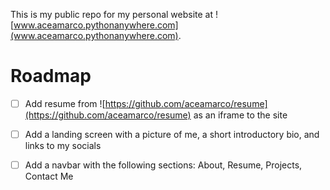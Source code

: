 This is my public repo for my personal website at ![www.aceamarco.pythonanywhere.com](www.aceamarco.pythonanywhere.com).

# Roadmap

- [ ] Add resume from ![https://github.com/aceamarco/resume](https://github.com/aceamarco/resume) as an iframe to the site


- [ ] Add a landing screen with a picture of me, a short introductory bio, and links to my socials


- [ ] Add a navbar with the following sections: About, Resume, Projects, Contact Me
